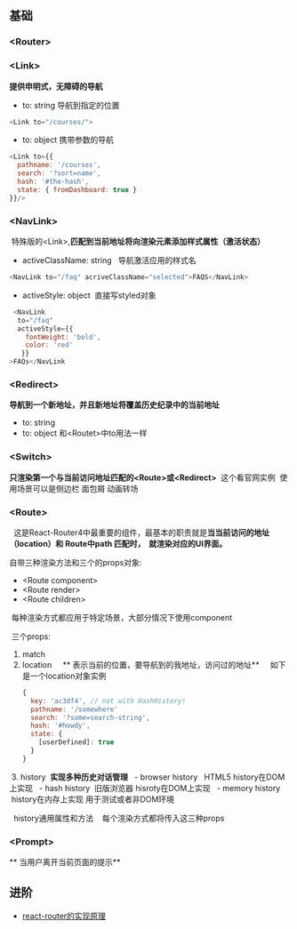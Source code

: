 ## 基础
###  &lt;Router&gt;


###  &lt;Link&gt;
**提供申明式，无障碍的导航**

- to: string  导航到指定的位置
```javascript
<Link to="/courses/">
```

- to: object 携带参数的导航
```javascript
<Link to={{
  pathname: '/courses',
  search: '?sort=name',
  hash: '#the-hash',
  state: { fromDashboard: true }
}}/>
```

### &lt;NavLink&gt;
  特殊版的&lt;Link&gt;,**匹配到当前地址将向渲染元素添加样式属性（激活状态）**
  
- activeClassName: string  
 导航激活应用的样式名
 ```javascript
 <NavLink to="/faq" acriveClassName="selected">FAQS</NavLink>
 ````
 - activeStyle: object
  直接写styled对象
```javascript
 <NavLink
  to="/faq"
  activeStyle={{
    fontWeight: 'bold',
    color: 'red'
   }}
>FAQs</NavLink
 ````
 
### &lt;Redirect&gt;
 **导航到一个新地址，并且新地址将覆盖历史纪录中的当前地址**

- to: string
- to: object
 和&lt;Routet&gt;中to用法一样
 
 
 
###  &lt;Switch&gt;
 **只渲染第一个与当前访问地址匹配的&lt;Route&gt;或&lt;Redirect&gt;**
  这个看官网实例  使用场景可以是侧边栏 面包屑 动画转场


###  &lt;Route&gt;
   这是React-Router4中最重要的组件，最基本的职责就是**当当前访问的地址（location）和 Route中path 匹配时，
  就渲染对应的UI界面。**
  
  自带三种渲染方法和三个的props对象:
  
  - &lt;Route component&gt;
  - &lt;Route render&gt;
  - &lt;Route children&gt;
  
  每种渲染方式都应用于特定场景，大部分情况下使用component
  
  三个props:
  1. match
  2. location
     ** 表示当前的位置，要导航到的我地址，访问过的地址**
     如下是一个location对象实例
     ```javascript
     {
       key: 'ac3df4', // not with HashHistory!
       pathname: '/somewhere'
       search: '?some=search-string',
       hash: '#howdy',
       state: {
         [userDefined]: true
       }
     }
     ```
  3. history  **实现多种历史对话管理**
   - browser history   HTML5 history在DOM上实现
   - hash history  旧版浏览器 hisroty在DOM上实现
   - memory history  history在内存上实现 用于测试或者非DOM环境
   
   history通用属性和方法
  
  每个渲染方式都将传入这三种props
  
###  &lt;Prompt&gt;
  ** 当用户离开当前页面的提示**

## 进阶
- [react-router的实现原理](https://segmentfault.com/a/1190000004527878)
